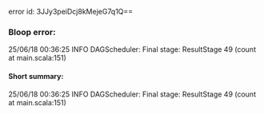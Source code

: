 error id: 3JJy3peiDcj8kMejeG7q1Q==
### Bloop error:

25/06/18 00:36:25 INFO DAGScheduler: Final stage: ResultStage 49 (count at main.scala:151)
#### Short summary: 

25/06/18 00:36:25 INFO DAGScheduler: Final stage: ResultStage 49 (count at main.scala:151)